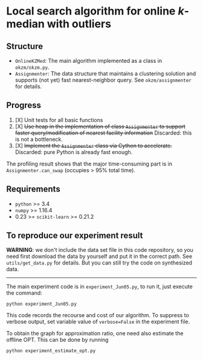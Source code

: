 # Local search algorithm for online *k*-median with outliers

## Structure

* `OnlineKZMed`: The main algorithm implemented as a class in `okzm/okzm.py`.
* `Assignmenter`: The data structure that maintains a clustering solution and supports (not yet) fast nearest-neighbor query. See `okzm/assignmenter` for details.

## Progress

1. [X] Unit tests for all basic functions
2. [X] ~~Use heap in the implementation of class `Assignmenter` to support faster query/modification of nearest facility information~~ Discarded: this is not a bottleneck. 
3. [X] ~~Implement the `Assignmenter` class via Cython to accelerate.~~ Discarded: pure Python is already fast enough.

The profiling result shows that the major time-consuming part is in `Assignmenter.can_swap` (occupies > 95% total time).

## Requirements

* `python` >= 3.4
* `numpy` >= 1.16.4
* 0.23 >= `scikit-learn` >= 0.21.2

## To reproduce our experiment result

**WARNING**: we don't include the data set file in this code repository, so you need first download the data by yourself and put it in the correct path. See `utils/get_data.py` for details. But you can still try the code on synthesized data. 

---

The main experiment code is in `experiment_Jun05.py`, to run it, just execute the command:

```shell
python experiment_Jun05.py
```
This code records the recourse and cost of our algorithm. To suppress to verbose output, set variable value of `verbose=False` in the experiment file.

To obtain the graph for approximation ratio, one need also estimate the offline OPT. This can be done by running
```shell
python experiment_estimate_opt.py
```

